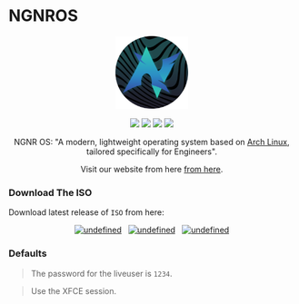 # NGNROS

<p align="center">
<img src="https://github.com/AbderrahmaneTaha/NGNROS-packages/blob/418dfcf1ec1eefea7588f748a6d4f8c28b332b32/ngnros-artwork/wavelogo_circle.png" height="128" width="128" alt="NGNR OS">
</p>

<p align="center">
  <img src="https://img.shields.io/badge/Maintained%3F-Yes-green?style=flat-square">
  <img src="https://img.shields.io/github/downloads/NGNROS/releases/total?&label=downloads&logo=github&style=flat-square">
  <img src="https://img.shields.io/github/stars/NGNROS/NGNROS?&color=yellow&style=flat-square">
  <img src="https://img.shields.io/github/issues/NGNROS/NGNROS?color=blue&style=flat-square">
</p>



<p align="center">
NGNR OS: "A modern, lightweight operating system based on <a href="https://www.archlinux.org">Arch Linux</a>, tailored specifically for Engineers". 
</p>

<p align="center">
Visit our website from here <a href="https://ngnros.netlify.app/">from here</a>. 
</p>

### Download The ISO

Download latest release of `ISO` from here:
<p align="center">
  <a href="https://github.com/NGNROS/releases/releases" target="_blank"><img alt="undefined" src="https://img.shields.io/badge/Download-Github-blue?style=for-the-badge&logo=github"></a>&nbsp;&nbsp;
  <a href="" target="_blank"><img alt="undefined" src="https://img.shields.io/badge/Download-Sourceforge-orange?style=for-the-badge&logo=sourceforge"></a>&nbsp;&nbsp;
  <a href="" target="_blank"><img alt="undefined" src="https://img.shields.io/badge/Download-Torrent-magenta?style=for-the-badge&logo=discogs"></a>
</p>


### Defaults
> The password for the liveuser is `1234`.

> Use the XFCE session.

